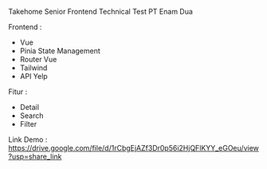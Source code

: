Takehome Senior Frontend Technical Test PT Enam Dua

Frontend :

- Vue
- Pinia State Management
- Router Vue
- Tailwind
- API Yelp

Fitur :

- Detail
- Search
- Filter

Link Demo : 
https://drive.google.com/file/d/1rCbgEjAZf3Dr0p56i2HjQFlKYY_eGOeu/view?usp=share_link
